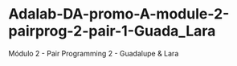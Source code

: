 # Adalab-DA-promo-A-module-2-pairprog-2-pair-1-Guada_Lara
Módulo 2 - Pair Programming 2 - Guadalupe &amp; Lara
